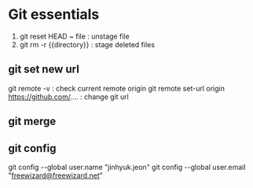# Git essentials

1. git reset HEAD ~ file : unstage file
2. git rm -r {{directory}} : stage deleted files

## git set new url

git remote -v : check current remote origin
git remote set-url origin https://github.com/.... : change git url

## git merge



## git config

git config --global user.name "jinhyuk.jeon"
git config --global user.email "freewizard@freewizard.net"



